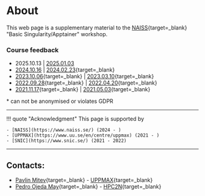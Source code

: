 # About

This web page is a supplementary material to the [NAISS](https://naiss.se){target=_blank} "Basic Singularity/Apptainer" workshop.

### Course feedback
- 2025.10.13 | [2025.01.03](https://docs.google.com/forms/d/1O4RpVcJ70Wo3Sz-QtuQmOxMg-omARiSsY9e3mH539NA/viewanalytics)
- [2024.10.16](https://docs.google.com/forms/d/10-8gvNHDKP2O4UcV7yB0x6Mk9Skd-iAi5ohChLRUJyQ/viewanalytics) | 
[2024.02.23](https://docs.google.com/forms/d/1IPyua4tJOABWQVQqPt3xT5h8WXRSvOPJCYq4fnqIGD8/viewanalytics){target=_blank}
- [2023.10.06](https://docs.google.com/forms/d/1i8MD_mB5HAyy3DGCZjfzGA3IE7Z828ugnaxK4VYv2qI/viewanalytics){target=_blank} | 
[2023.03.10](https://docs.google.com/forms/d/1OGJAbK0dBHoXsu8gzBRb5cW3Xd-pIGQWk36usuJlbkU/viewanalytics){target=_blank}
- [2022.09.28](https://docs.google.com/forms/d/1FBb6RCB9ZGN-LNbGP4UCub7n6gfwwCzdTwNtcBrmwkY/viewanalytics){target=_blank} | 
[2022.04.20](https://docs.google.com/forms/d/1AgtwJzj2z990-Vz_RqWIuNv8nlsK8RcwgqDOrsno1bY/viewanalytics){target=_blank}
- [2021.11.17](https://docs.google.com/forms/d/1qxiICDwo-bhVBeR3J8EY_z4Qlma02mn-MnLP75cBFWQ/viewanalytics){target=_blank} | 
[2021.05.03](https://docs.google.com/forms/d/1HlQNa0lpGQwA7LRvUYt_kN7DjYbYDnWQJCa6Gj0V4Ak/viewanalytics){target=_blank}

\* can not be anonymised or violates GDPR


---
!!! quote "Acknowledgment"
    This page is supported by

    - [NAISS](https://www.naiss.se/) (2024 - )
    - [UPPMAX](https://www.uu.se/en/centre/uppmax) (2021 - )
    - [SNIC](https://www.snic.se/) (2021 - 2022)
    
---
## Contacts:
- [Pavlin Mitev](https://katalog.uu.se/empinfo/?id=N3-1425){target=_blank} - [UPPMAX](http://www.hpc2n.umu.se/){target=_blank}
- [Pedro Ojeda May](https://www.umu.se/en/staff/pedro-ojeda-may/){target=_blank} - [HPC2N](http://www.hpc2n.umu.se/){target=_blank}